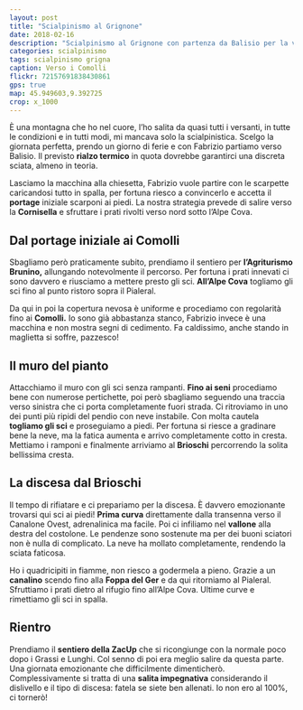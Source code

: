 ```yaml
---
layout: post
title: "Scialpinismo al Grignone"
date: 2018-02-16
description: "Scialpinismo al Grignone con partenza da Balisio per la via invernale dal Pieleral e discesa dalla Foppa del Ger"
categories: scialpinismo
tags: scialpinismo grigna
caption: Verso i Comolli
flickr: 72157691838430861
gps: true
map: 45.949603,9.392725
crop: x_1000
---
```


È una montagna che ho nel cuore, l’ho salita da quasi tutti i versanti, in tutte le condizioni e in tutti modi, mi mancava solo la scialpinistica. Scelgo la giornata perfetta, prendo un giorno di ferie e con Fabrizio partiamo verso Balisio. Il previsto **rialzo termico** in quota dovrebbe garantirci una discreta sciata, almeno in teoria. 

Lasciamo la macchina alla chiesetta, Fabrizio vuole partire con le scarpette caricandosi tutto in spalla, per fortuna riesco a convincerlo e accetta il **portage** iniziale scarponi ai piedi. La nostra strategia prevede di salire verso la **Cornisella** e sfruttare i prati rivolti verso nord sotto l’Alpe Cova.

## Dal portage iniziale ai Comolli

Sbagliamo però praticamente subito, prendiamo il sentiero per **l’Agriturismo Brunino,** allungando notevolmente il percorso. Per fortuna i prati innevati ci sono davvero e riusciamo a mettere presto gli sci. **All’Alpe Cova** togliamo gli sci fino al punto ristoro sopra il Pialeral. 

Da qui in poi la copertura nevosa è uniforme e procediamo con regolarità fino ai **Comolli.** Io sono già abbastanza stanco, Fabrizio invece è una macchina e non mostra segni di cedimento. Fa caldissimo, anche stando in maglietta si soffre, pazzesco!

## Il muro del pianto

Attacchiamo il muro con gli sci senza rampanti. **Fino ai seni** procediamo bene con numerose pertichette, poi però sbagliamo seguendo una traccia verso sinistra che ci porta completamente fuori strada. Ci ritroviamo in uno dei punti più ripidi del pendio con neve instabile. Con molta cautela **togliamo gli sci** e proseguiamo a piedi. Per fortuna si riesce a gradinare bene la neve, ma la fatica aumenta e arrivo completamente cotto in cresta. Mettiamo i ramponi e finalmente arriviamo al **Brioschi** percorrendo la solita bellissima cresta.

## La discesa dal Brioschi

Il tempo di rifiatare e ci prepariamo per la discesa. È davvero emozionante trovarsi qui sci ai piedi! **Prima curva** direttamente dalla transenna verso il Canalone Ovest, adrenalinica ma facile. Poi ci infiliamo nel **vallone** alla destra del costolone. Le pendenze sono sostenute ma per dei buoni sciatori non è nulla di complicato. La neve ha mollato completamente, rendendo la sciata faticosa. 

Ho i quadricipiti in fiamme, non riesco a godermela a pieno. Grazie a un **canalino** scendo fino alla **Foppa del Ger** e da qui ritorniamo al Pialeral. Sfruttiamo i prati dietro al rifugio fino all’Alpe Cova. Ultime curve e rimettiamo gli sci in spalla. 

## Rientro

Prendiamo il **sentiero della ZacUp** che si ricongiunge con la normale poco dopo i Grassi e Lunghi. Col senno di poi era meglio salire da questa parte. Una giornata emozionante che difficilmente dimenticherò. Complessivamente si tratta di una **salita impegnativa** considerando il dislivello e il tipo di discesa: fatela se siete ben allenati. Io non ero al 100%, ci tornerò!